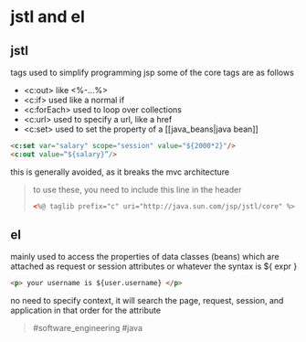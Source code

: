 # jstl and el
## jstl
tags used to simplify programming jsp
some of the core tags are as follows
- <c:out>
like <%-…%>
- <c:if>
used like a normal if
- <c:forEach>
used to loop over collections
- <c:url>
used to specify a url, like a href
- <c:set>
used to set the property of a [[java_beans|java bean]]
```html
<c:set var="salary" scope="session" value="${2000*2}"/>  
<c:out value=“${salary}”/>
```
this is generally avoided, as it breaks the mvc architecture

> to use these, you need to include this line in the header
> ```html
> <%@ taglib prefix="c" uri="http://java.sun.com/jsp/jstl/core" %>
> ```

## el
mainly used to access the properties of data classes (beans) which are attached as request or session attributes or whatever
the syntax is ${ expr }
```html
<p> your username is ${user.username} </p>
```
no need to specify context, it will search the page, request, session, and application in that order for the attribute

> #software_engineering #java 